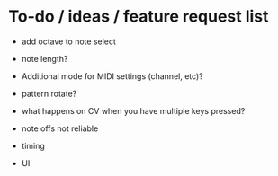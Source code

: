 # To-do / ideas / feature request list

* add octave to note select

* note length?

* Additional mode for MIDI settings (channel, etc)?

* pattern rotate?

* what happens on CV when you have multiple keys pressed?

* note offs not reliable

* timing

* UI

